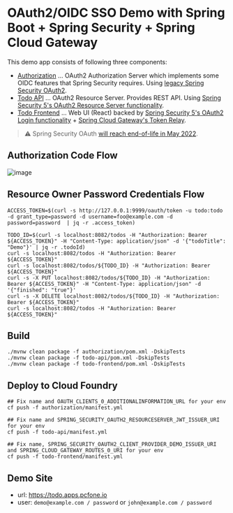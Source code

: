 # OAuth2/OIDC SSO Demo with Spring Boot + Spring Security + Spring Cloud Gateway

This demo app consists of following three components:

* [Authorization](authorization) ... OAuth2 Authorization Server which implements some OIDC features that Spring Security requires. Using [legacy Spring Security OAuth2](https://docs.spring.io/spring-security-oauth2-boot/docs/2.3.x-SNAPSHOT/reference/html5/).
* [Todo API](todo-api) ... OAuth2 Resource Server. Provides REST API. Using [Spring Security 5's OAuth2 Resource Server functionality](https://docs.spring.io/spring-security/site/docs/5.3.2.RELEASE/reference/html5/#oauth2resourceserver).
* [Todo Frontend](todo-frontend) ... Web UI (React) backed by [Spring Security 5's OAuth2 Login functionality](https://docs.spring.io/spring-security/site/docs/5.3.2.RELEASE/reference/html5/#oauth2login) + [Spring Cloud Gateway's Token Relay](https://cloud.spring.io/spring-cloud-security/reference/html/#_client_token_relay_in_spring_cloud_gateway). 

> ⚠️ Spring Security OAuth [will reach end-of-life in May 2022](https://spring.io/blog/2020/05/07/end-of-life-for-spring-security-oauth).

## Authorization Code Flow

![image](https://user-images.githubusercontent.com/106908/82171880-78de2f00-9903-11ea-9302-a30b85bed3db.png)

## Resource Owner Password Credentials Flow

```
ACCESS_TOKEN=$(curl -s http://127.0.0.1:9999/oauth/token -u todo:todo -d grant_type=password -d username=foo@example.com -d password=password  | jq -r .access_token)

TODO_ID=$(curl -s localhost:8082/todos -H "Authorization: Bearer ${ACCESS_TOKEN}" -H "Content-Type: application/json" -d '{"todoTitle": "Demo"}' | jq -r .todoId)
curl -s localhost:8082/todos -H "Authorization: Bearer ${ACCESS_TOKEN}"
curl -s localhost:8082/todos/${TODO_ID} -H "Authorization: Bearer ${ACCESS_TOKEN}"
curl -s -X PUT localhost:8082/todos/${TODO_ID} -H "Authorization: Bearer ${ACCESS_TOKEN}" -H "Content-Type: application/json" -d '{"finished": "true"}'
curl -s -X DELETE localhost:8082/todos/${TODO_ID} -H "Authorization: Bearer ${ACCESS_TOKEN}"
curl -s localhost:8082/todos -H "Authorization: Bearer ${ACCESS_TOKEN}"
```

## Build

```
./mvnw clean package -f authorization/pom.xml -DskipTests
./mvnw clean package -f todo-api/pom.xml -DskipTests
./mvnw clean package -f todo-frontend/pom.xml -DskipTests
```

## Deploy to Cloud Foundry

```
## Fix name and OAUTH_CLIENTS_0_ADDITIONALINFORMATION_URL for your env
cf push -f authorization/manifest.yml 
```

```
## Fix name and SPRING_SECURITY_OAUTH2_RESOURCESERVER_JWT_ISSUER_URI for your env
cf push -f todo-api/manifest.yml 
```

```
## Fix name, SPRING_SECURITY_OAUTH2_CLIENT_PROVIDER_DEMO_ISSUER_URI and SPRING_CLOUD_GATEWAY_ROUTES_0_URI for your env
cf push -f todo-frontend/manifest.yml 
```

## Demo Site

* url: https://todo.apps.pcfone.io
* user: `demo@example.com / password` or `john@example.com / password`
